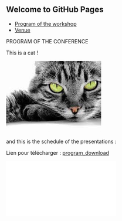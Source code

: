 ## Welcome to GitHub Pages

<ul id="ProjectSubmenu">
    <li><a href="https://arnaudnod.github.io/essai_web/Program" title="Markdown Project Page">Program of the workshop</a></li>
    <li><a href="https://arnaudnod.github.io/essai_web/Venue" title="Markdown Basics">Venue</a></li>
  </ul>

PROGRAM OF THE CONFERENCE

This is a cat !

![le chat](/asset/img/chat_y_vert.jpeg)


and this is the schedule of the presentations :

Lien pour télécharger : [program_download](/essai_web/asset/pdf_vide.pdf)


<embed src="/essai_web/asset/pdf_vide.pdf" type="application/pdf">

<object data="/essai_web/asset/pdf_vide.pdf" type="application/pdf" width="100%">
    </object>
